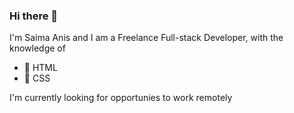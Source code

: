 
### Hi there 👋
I'm Saima Anis and I am a Freelance Full-stack Developer, with the knowledge of 

- 🔭 HTML
- 🌱 CSS

I'm currently looking for opportunies to work remotely


<!--**saimaAnis21/saimaAnis21** is a ✨ _special_ ✨ repository because its `README.md` (this file) appears on your GitHub profile.
- 👯 I’m looking to collaborate on ...
- 🤔 I’m looking for help with ...
- 💬 Ask me about ...
- 📫 How to reach me: ...
- 😄 Pronouns: ...
- ⚡ Fun fact: ...

![banner](./readme-banner.jpg)
-->
